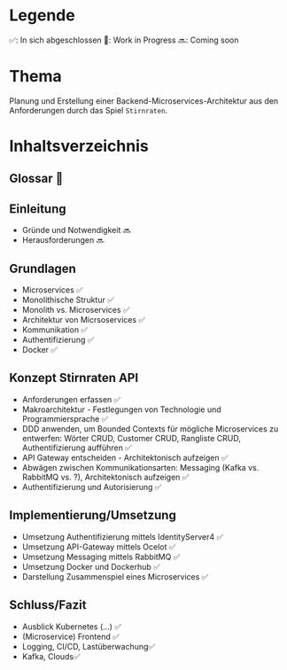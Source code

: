 
# Legende
 ✅: In sich abgeschlossen
 🔨: Work in Progress
 🔜: Coming soon

# Thema
Planung und Erstellung einer Backend-Microservices-Architektur aus den Anforderungen durch das Spiel  `Stirnraten`. 

# Inhaltsverzeichnis

## Glossar 🔨

## Einleitung
* Gründe und Notwendigkeit 🔜
* Herausforderungen 🔜

## Grundlagen
* Microservices ✅
* Monolithische Struktur ✅
* Monolith vs. Microservices  ✅ 
* Architektur von Micrsoservices ✅ 
* Kommunikation ✅
* Authentifizierung ✅
* Docker ✅ 

## Konzept Stirnraten API 
* Anforderungen erfassen ✅
* Makroarchitektur - Festlegungen von Technologie und Programmiersprache ✅
* DDD anwenden, um Bounded Contexts für mögliche Microservices zu entwerfen: Wörter CRUD, Customer CRUD, Rangliste CRUD, Authentifizierung aufführen ✅
* API Gateway entscheiden - Architektonisch aufzeigen ✅
* Abwägen zwischen Kommunikationsarten: Messaging (Kafka vs. RabbitMQ vs. ?), Architektonisch aufzeigen ✅
* Authentifizierung und Autorisierung ✅

## Implementierung/Umsetzung
* Umsetzung Authentifizierung mittels IdentityServer4 ✅
* Umsetzung API-Gateway mittels Ocelot ✅
* Umsetzung Messaging mittels RabbitMQ ✅
* Umsetzung Docker und Dockerhub ✅
* Darstellung Zusammenspiel eines Microservices ✅

## Schluss/Fazit 
* Ausblick Kubernetes (...) ✅
* (Microservice) Frontend ✅
* Logging, CI/CD, Lastüberwachung✅
* Kafka, Clouds✅
